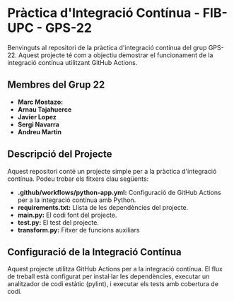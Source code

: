 # Pràctica d'Integració Contínua - FIB-UPC - GPS-22

Benvinguts al repositori de la pràctica d'integració contínua del grup GPS-22. Aquest projecte té com a objectiu demostrar el funcionament de la integració contínua utilitzant GitHub Actions.

## Membres del Grup 22

- **Marc Mostazo:**
- **Arnau Tajahuerce**
- **Javier Lopez** 
- **Sergi Navarra**
- **Andreu Martin**

## Descripció del Projecte

Aquest repositori conté un projecte simple per a la pràctica d'integració contínua. Podeu trobar els fitxers clau següents:

- **.github/workflows/python-app.yml:** Configuració de GitHub Actions per a la integració contínua amb Python.
- **requirements.txt:** Llista de les dependències del projecte.
- **main.py:** El codi font del projecte.
- **test.py:** El test del projecte.
- **transform.py:** Fitxer de funcions auxiliars

## Configuració de la Integració Contínua

Aquest projecte utilitza GitHub Actions per a la integració contínua. El flux de treball està configurat per instal·lar les dependències, executar un analitzador de codi estàtic (pylint), i executar els tests amb cobertura de codi.

